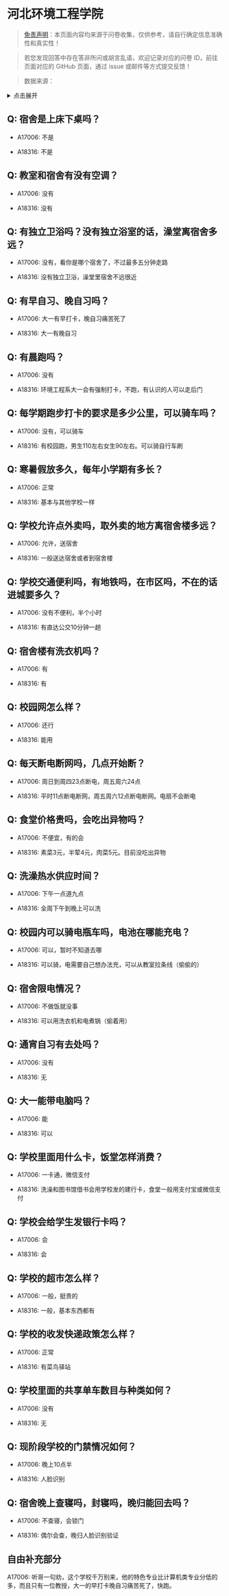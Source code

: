 # 河北环境工程学院

> [免责声明](https://colleges.chat/#_3)：本页面内容均来源于问卷收集，仅供参考，请自行确定信息准确性和真实性！

> 若您发现回答中存在答非所问或胡言乱语，欢迎记录对应的问卷 ID，前往页面对应的 GitHub 页面，通过 issue 或邮件等方式提交反馈！

> 数据来源：

<details><summary>点击展开</summary>
<ul>
<li>A17006: 匿名 (2023 年 03 月)</li>
<li>A18316: 匿名 (2023 年 06 月)</li>
</ul>
</details>

## Q: 宿舍是上床下桌吗？

- A17006: 不是

- A18316: 不是

## Q: 教室和宿舍有没有空调？

- A17006: 没有

- A18316: 没有

## Q: 有独立卫浴吗？没有独立浴室的话，澡堂离宿舍多远？

- A17006: 没有，看你是哪个宿舍了，不过最多五分钟走路

- A18316: 没有独立卫浴，澡堂里宿舍不远很近

## Q: 有早自习、晚自习吗？

- A17006: 大一有早打卡，晚自习痛苦死了

- A18316: 大一有晚自习

## Q: 有晨跑吗？

- A17006: 没有

- A18316: 环境工程系大一会有强制打卡，不跑，有认识的人可以走后门

## Q: 每学期跑步打卡的要求是多少公里，可以骑车吗？

- A17006: 没有，可以骑车

- A18316: 有校园跑，男生110左右女生90左右。可以骑自行车刷

## Q: 寒暑假放多久，每年小学期有多长？

- A17006: 正常

- A18316: 基本与其他学校一样

## Q: 学校允许点外卖吗，取外卖的地方离宿舍楼多远？

- A17006: 允许，送宿舍

- A18316: 一般送达宿舍或者到宿舍楼

## Q: 学校交通便利吗，有地铁吗，在市区吗，不在的话进城要多久？

- A17006: 没有不便利，半个小时

- A18316: 有直达公交10分钟一趟

## Q: 宿舍楼有洗衣机吗？

- A17006: 有

- A18316: 有

## Q: 校园网怎么样？

- A17006: 还行

- A18316: 能用

## Q: 每天断电断网吗，几点开始断？

- A17006: 周日到周四23点断电，周五周六24点

- A18316: 平时11点断电断网，周五周六12点断电断网。电扇不会断电

## Q: 食堂价格贵吗，会吃出异物吗？

- A17006: 不便宜，有的会

- A18316: 素菜3元，半荤4元，肉菜5元。目前没吃出异物

## Q: 洗澡热水供应时间？

- A17006: 下午一点道九点

- A18316: 全周下午到晚上可以洗

## Q: 校园内可以骑电瓶车吗，电池在哪能充电？

- A17006: 可以，暂时不知道去哪

- A18316: 可以骑，电需要自己想办法充，可以从教室拉条线（偷偷的）

## Q: 宿舍限电情况？

- A17006: 不做饭就没事

- A18316: 可以用洗衣机和电煮锅（偷着用）

## Q: 通宵自习有去处吗？

- A17006: 没有

- A18316: 无

## Q: 大一能带电脑吗？

- A17006: 能

- A18316: 可以

## Q: 学校里面用什么卡，饭堂怎样消费？

- A17006: 一卡通，微信支付

- A18316: 洗澡和图书馆借书会用学校发的建行卡，食堂一般用支付宝或微信支付

## Q: 学校会给学生发银行卡吗？

- A17006: 会

- A18316: 会

## Q: 学校的超市怎么样？

- A17006: 一般，挺贵的

- A18316: 一般，基本东西都有

## Q: 学校的收发快递政策怎么样？

- A17006: 正常

- A18316: 有菜鸟驿站

## Q: 学校里面的共享单车数目与种类如何？

- A17006: 没有

- A18316: 无

## Q: 现阶段学校的门禁情况如何？

- A17006: 晚上10点半

- A18316: 人脸识别

## Q: 宿舍晚上查寝吗，封寝吗，晚归能回去吗？

- A17006: 不查寝，会锁门

- A18316: 偶尔会查，晚归人脸识别验证

## 自由补充部分

A17006: 听哥一句劝，这个学校千万别来，他的特色专业比计算机类专业分低的多，而且只有一位教授，大一的早打卡晚自习痛苦死了，快跑。